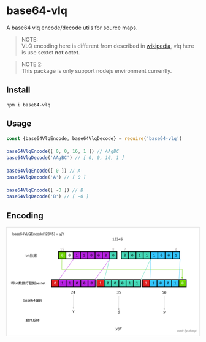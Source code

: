# base64-vlq

A base64 vlq encode/decode utils for source maps.

> NOTE:  
> VLQ encoding here is different from described in [wikipedia](https://en.wikipedia.org/wiki/Variable-length_quantity), vlq here is use sextet **not octet**.

> NOTE 2:  
> This package is only support nodejs environment currently.

## Install
```shell
npm i base64-vlq
```

## Usage
```js
const {base64VlqEncode, base64VlqDecode} = require('base64-vlq')

base64VlqEncode([ 0, 0, 16, 1 ]) // AAgBC
base64VlqDecode('AAgBC') // [ 0, 0, 16, 1 ]

base64VlqEncode([ 0 ]) // A
base64VlqDecode('A') // [ 0 ]

base64VlqEncode([ -0 ]) // B
base64VlqDecode('B') // [ -0 ]
```

## Encoding
![base64vlq编码原理](assets/base64vlq.png)
